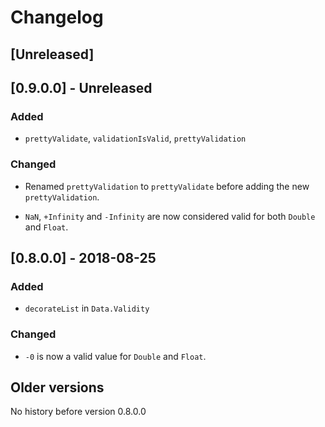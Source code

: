 # Changelog

## [Unreleased]

## [0.9.0.0] - Unreleased

### Added

- `prettyValidate`, `validationIsValid`, `prettyValidation`

### Changed

- Renamed `prettyValidation` to `prettyValidate` before adding the new `prettyValidation`.

* `NaN`, `+Infinity` and `-Infinity` are now considered valid for both `Double` and `Float`.

## [0.8.0.0] - 2018-08-25

### Added
* `decorateList` in `Data.Validity`

### Changed
* `-0` is now a valid value for `Double` and `Float`.

## Older versions

No history before version 0.8.0.0
